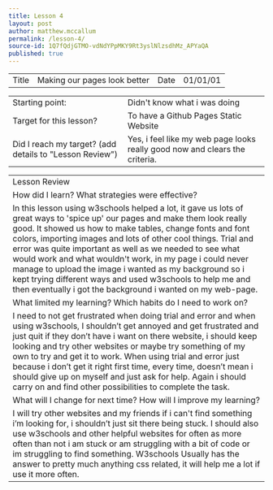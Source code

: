 ```yaml
---
title: Lesson 4
layout: post
author: matthew.mccallum
permalink: /lesson-4/
source-id: 1Q7fQdjGTMO-vdNdYPpMKY9Rt3yslNlzsdhMz_APYaQA
published: true
---
```

<table>
  <tr>
    <td>Title</td>
    <td>Making our pages look better</td>
    <td>Date</td>
    <td>01/01/01</td>
  </tr>
</table>


<table>
  <tr>
    <td>Starting point:</td>
    <td>Didn't know what i was doing</td>
  </tr>
  <tr>
    <td>Target for this lesson?</td>
    <td>To have a Github Pages Static Website</td>
  </tr>
  <tr>
    <td>Did I reach my target? 
(add details to "Lesson Review")</td>
    <td> Yes, i feel like my web page looks really good now and clears the criteria.</td>
  </tr>
</table>


<table>
  <tr>
    <td>Lesson Review</td>
  </tr>
  <tr>
    <td>How did I learn? What strategies were effective? </td>
  </tr>
  <tr>
    <td>In this lesson using w3schools helped a lot, it gave us lots of great ways to 'spice up' our pages and make them look really good. It showed us how to make tables, change fonts and font colors, importing images and lots of other cool things. Trial and error was quite important as well as we needed to see what would work and what wouldn't work, in my page i could never manage to upload the image i wanted as my background so i kept trying different ways and used w3schools to help me and then eventually i got the background i wanted on my web-page. </td>
  </tr>
  <tr>
    <td>What limited my learning? Which habits do I need to work on? </td>
  </tr>
  <tr>
    <td>I need to not get frustrated when doing trial and error and when using w3schools, I shouldn’t get annoyed and get frustrated and just quit if they don’t have i want on there website, i should keep looking and try other websites or maybe try something of my own to try and get it to work. When using trial and error just because i don’t get it right first time, every time, doesn’t mean i should give up on myself and just ask for help. Again i should carry on and find other possibilities to complete the task.</td>
  </tr>
  <tr>
    <td>What will I change for next time? How will I improve my learning?</td>
  </tr>
  <tr>
    <td>I will try other websites and my friends if i can't find something i’m looking for, i shouldn’t just sit there being stuck. I should also use w3schools and other helpful websites for often as more often than not i am stuck or am struggling with a bit of code or im struggling to find something. W3schools Usually has the answer to pretty much anything css related, it will help me a lot if use it more often.</td>
  </tr>
</table>


